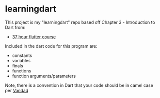 # learningdart

This project is my "learningdart" repo based off Chapter 3 - Introduction to Dart
from: 
- [37 hour flutter course](https://www.youtube.com/watch?v=VPvVD8t02U8)

Included in the dart code for this program are: 
* constants
* variables
* finals 
* functions
* function arguments/parameters

Note, there is a convention in Dart that your code should be in camel case per [Vandad ](https://www.youtube.com/c/vandadnp)

<!--
## Getting Started

This project is a starting point for a Flutter application.

A few resources to get you started if this is your first Flutter project:

- [Lab: Write your first Flutter app](https://flutter.dev/docs/get-started/codelab)
- [Cookbook: Useful Flutter samples](https://flutter.dev/docs/cookbook)

For help getting started with Flutter, view our
[online documentation](https://flutter.dev/docs), which offers tutorials,
samples, guidance on mobile development, and a full API reference.
-->